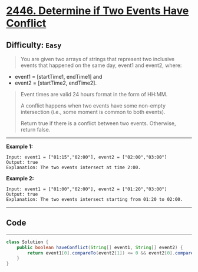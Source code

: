 # [2446. Determine if Two Events Have Conflict](https://leetcode.com/contest/weekly-contest-316/problems/determine-if-two-events-have-conflict/)

**Difficulty:**  `Easy`
---
> You are given two arrays of strings that represent two inclusive events that happened on the same day, event1 and event2, where:
- event1 = [startTime1, endTime1] and
- event2 = [startTime2, endTime2].

> Event times are valid 24 hours format in the form of HH:MM.
>
> A conflict happens when two events have some non-empty intersection (i.e., some moment is common to both events).
>
> Return true if there is a conflict between two events. Otherwise, return false.

---

**Example 1:**
```
Input: event1 = ["01:15","02:00"], event2 = ["02:00","03:00"]
Output: true
Explanation: The two events intersect at time 2:00.
```

**Example 2:**
```
Input: event1 = ["01:00","02:00"], event2 = ["01:20","03:00"]
Output: true
Explanation: The two events intersect starting from 01:20 to 02:00.
```
---

## Code

---

```java
class Solution {
    public boolean haveConflict(String[] event1, String[] event2) {
        return event1[0].compareTo(event2[1]) <= 0 && event2[0].compareTo(event1[1])<=0;
    }
}
```
